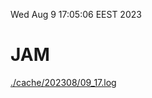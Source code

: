 Wed Aug  9 17:05:06 EEST 2023
# JAM
<a href='./cache/202308/09_17.log'>./cache/202308/09_17.log</a>
